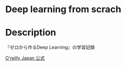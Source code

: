 # Deep learning from scrach

# Description

『ゼロから作るDeep Learning』の学習記録

[O'reilly Japan 公式](https://www.oreilly.co.jp/books/9784873117584/)